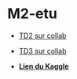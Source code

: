 # M2-etu

* [TD2 sur collab](https://colab.research.google.com/github/cdangeard/M2-etu/blob/main/TD2.ipynb#scrollTo=uC0uMcGdnu-T)
* [TD3 sur collab](https://colab.research.google.com/github/cdangeard/M2-etu/blob/main/TD3.ipynb)

* [**Lien du Kaggle**](https://www.kaggle.com/t/f47a34d99bc24f5bb94e31a0eca59c66)
